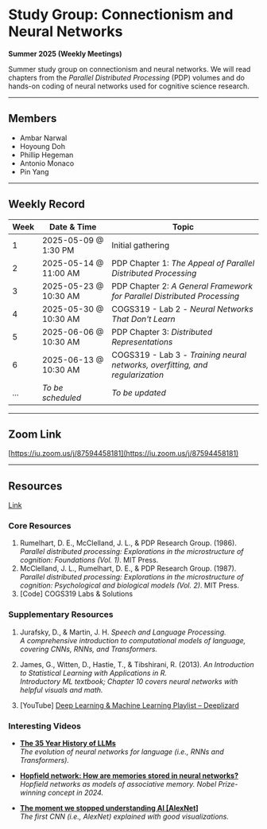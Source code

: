 # Study Group: Connectionism and Neural Networks  
**Summer 2025 (Weekly Meetings)**

Summer study group on connectionism and neural networks. We will read chapters from the *Parallel Distributed Processing* (PDP) volumes and do hands-on coding of neural networks used for cognitive science research.

---

## Members
- Ambar Narwal
- Hoyoung Doh
- Phillip Hegeman
- Antonio Monaco
- Pin Yang

---

## Weekly Record

| Week | Date & Time           | Topic                                                                              |
|------|-----------------------|------------------------------------------------------------------------------------|
| 1    | 2025-05-09 @ 1:30 PM  | Initial gathering                                                                  |
| 2    | 2025-05-14 @ 11:00 AM | PDP Chapter 1: *The Appeal of Parallel Distributed Processing*                     |
| 3    | 2025-05-23 @ 10:30 AM | PDP Chapter 2: *A General Framework for Parallel Distributed Processing*           |
| 4    | 2025-05-30 @ 10:30 AM | COGS319 - Lab 2 - *Neural Networks That Don't Learn*                               |
| 5    | 2025-06-06 @ 10:30 AM | PDP Chapter 3: *Distributed Representations*                                       |
| 6    | 2025-06-13 @ 10:30 AM | COGS319 - Lab 3 - *Training neural networks, overfitting, and regularization*      |
| ...  | _To be scheduled_     | _To be updated_                                                                    |

---

## Zoom Link
[https://iu.zoom.us/j/87594458181](https://iu.zoom.us/j/87594458181)

---

## Resources
[Link](https://indiana-my.sharepoint.com/:f:/g/personal/hdoh_iu_edu/EsDl4uiI0SxEqpRWWw4i8q4BhocvKALSkL_ujO5O0CPb-w?e=UGUuSl)

### Core Resources
1. Rumelhart, D. E., McClelland, J. L., & PDP Research Group. (1986). *Parallel distributed processing: Explorations in the microstructure of cognition: Foundations (Vol. 1)*. MIT Press.
2. McClelland, J. L., Rumelhart, D. E., & PDP Research Group. (1987). *Parallel distributed processing: Explorations in the microstructure of cognition: Psychological and biological models (Vol. 2)*. MIT Press.
3. \[Code\] COGS319 Labs & Solutions

### Supplementary Resources
1. Jurafsky, D., & Martin, J. H. *Speech and Language Processing.*  
   _A comprehensive introduction to computational models of language, covering CNNs, RNNs, and Transformers._

2. James, G., Witten, D., Hastie, T., & Tibshirani, R. (2013). *An Introduction to Statistical Learning with Applications in R.*  
   _Introductory ML textbook; Chapter 10 covers neural networks with helpful visuals and math._

3. \[YouTube\] [Deep Learning & Machine Learning Playlist – Deeplizard](https://www.youtube.com/watch?v=gZmobeGL0Yg&list=PLZbbT5o_s2xq7LwI2y8_QtvuXZedL6tQU)

### Interesting Videos

- [**The 35 Year History of LLMs**](https://www.youtube.com/watch?v=OFS90-FX6pg)  
  _The evolution of neural networks for language (i.e., RNNs and Transformers)._

- [**Hopfield network: How are memories stored in neural networks?**](https://youtu.be/piF6D6CQxUw?si=o-yhyvDf04ws0ceB)  
  _Hopfield networks as models of associative memory. Nobel Prize-winning concept in 2024._

- [**The moment we stopped understanding AI \[AlexNet\]**](https://youtu.be/UZDiGooFs54?si=tPUl4ZdoURbMf9N4)  
  _The first CNN (i.e., AlexNet) explained with good visualizations._

